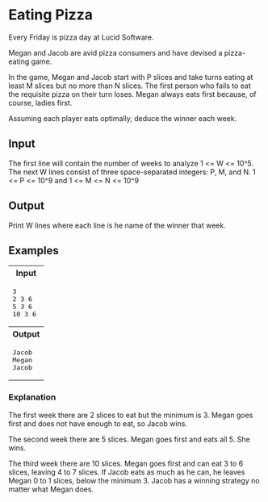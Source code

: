 # Eating Pizza

Every Friday is pizza day at Lucid Software.

Megan and Jacob are avid pizza consumers and have devised a pizza-eating game.

In the game, Megan and Jacob start with P slices and take turns eating at least M slices but no more than N slices. The first person who fails to eat the requisite pizza on their turn loses. Megan always eats first because, of course, ladies first.

Assuming each player eats optimally, deduce the winner each week.

## Input

The first line will contain the number of weeks to analyze 1 <= W <= 10^5.
The next W lines consist of three space-separated integers: P, M, and N. 1 <= P <= 10^9 and 1 <= M <= N <= 10^9

## Output

Print W lines where each line is he name of the winner that week.

## Examples

<table>
	<tr>
		<th>Input</th>
	</tr>
	<tr>
		<td><pre>3
2 3 6
5 3 6
10 3 6</pre></td>
	</tr>
	<tr>
		<th>Output</th>
	</tr>
	<tr>
		<td><pre>Jacob
Megan
Jacob
</pre></td>
	</tr>
</table>

### Explanation

The first week there are 2 slices to eat but the minimum is 3. Megan goes first and does not have enough to eat, so Jacob wins.

The second week there are 5 slices. Megan goes first and eats all 5. She wins.

The third week there are 10 slices. Megan goes first and can eat 3 to 6 slices, leaving 4 to 7 slices. If Jacob eats as much as he can, he leaves Megan 0 to 1 slices, below the minimum 3. Jacob has a winning strategy no matter what Megan does.
